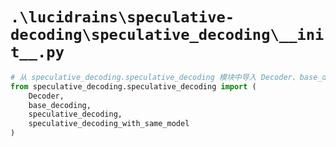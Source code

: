 # `.\lucidrains\speculative-decoding\speculative_decoding\__init__.py`

```py
# 从 speculative_decoding.speculative_decoding 模块中导入 Decoder、base_decoding、speculative_decoding、speculative_decoding_with_same_model 函数
from speculative_decoding.speculative_decoding import (
    Decoder,
    base_decoding,
    speculative_decoding,
    speculative_decoding_with_same_model
)
```